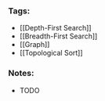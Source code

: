 ### Tags:
- [[Depth-First Search]]
- [[Breadth-First Search]]
- [[Graph]]
- [[Topological Sort]]
### Notes:
- TODO